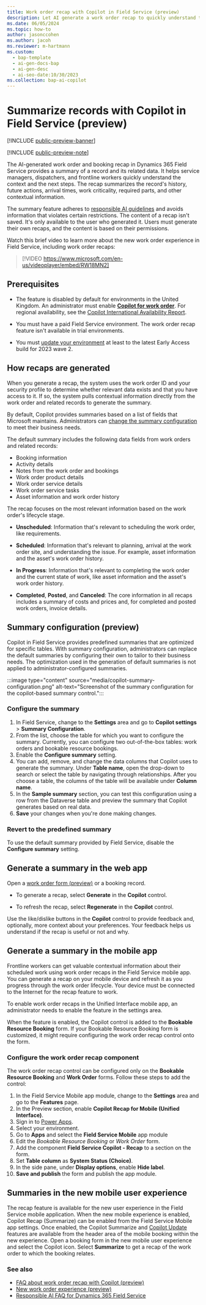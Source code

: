 ```yaml
---
title: Work order recap with Copilot in Field Service (preview)
description: Let AI generate a work order recap to quickly understand the state of a work order and get appropriate next steps.
ms.date: 06/05/2024
ms.topic: how-to
author: jasonccohen
ms.author: jacoh
ms.reviewer: m-hartmann
ms.custom:
  - bap-template
  - ai-gen-docs-bap
  - ai-gen-desc
  - ai-seo-date:10/30/2023
ms.collection: bap-ai-copilot 
---
```


# Summarize records with Copilot in Field Service (preview)

[!INCLUDE [public-preview-banner](../includes/public-preview-banner.md)]

[!INCLUDE [public-preview-note](../includes/public-preview-note.md)]

The AI-generated work order and booking recap in Dynamics 365 Field Service provides a summary of a record and its related data. It helps service managers, dispatchers, and frontline workers quickly understand the context and the next steps. The recap summarizes the record's history, future actions, arrival times, work criticality, required parts, and other contextual information.

The summary feature adheres to [responsible AI guidelines](faqs-work-order-recap.md) and avoids information that violates certain restrictions. The content of a recap isn't saved. It's only available to the user who generated it. Users must generate their own recaps, and the content is based on their permissions.

Watch this brief video to learn more about the new work order experience in Field Service, including work order recaps:

> [!VIDEO https://www.microsoft.com/en-us/videoplayer/embed/RW18MN2]

## Prerequisites

- The feature is disabled by default for environments in the United Kingdom. An administrator must enable [**Copilot for work order**](configure-default-settings.md#features-settings). For regional availability, see the [Copilot International Availability Report](https://releaseplans.microsoft.com/availability-reports/?report=copilotfeaturereport).

- You must have a paid Field Service environment. The work order recap feature isn't available in trial environments.

- You must [update your environment](update-field-service.md) at least to the latest Early Access build for 2023 wave 2.

## How recaps are generated

When you generate a recap, the system uses the work order ID and your security profile to determine whether relevant data exists and that you have access to it. If so, the system pulls contextual information directly from the work order and related records to generate the summary.

By default, Copilot provides summaries based on a list of fields that Microsoft maintains. Administrators can [change the summary configuration](#configure-the-summary) to meet their business needs.

The default summary includes the following data fields from work orders and related records:  

- Booking information
- Activity details
- Notes from the work order and bookings
- Work order product details
- Work order service details
- Work order service tasks
- Asset information and work order history

The recap focuses on the most relevant information based on the work order's lifecycle stage.

- **Unscheduled**: Information that's relevant to scheduling the work order, like requirements.

- **Scheduled**: Information that's relevant to planning, arrival at the work order site, and understanding the issue. For example, asset information and the asset's work order history.

- **In Progress**: Information that's relevant to completing the work order and the current state of work, like asset information and the asset's work order history.

- **Completed**, **Posted**, and **Canceled**: The core information in all recaps includes a summary of costs and prices and, for completed and posted work orders, invoice details.

## Summary configuration (preview)

Copilot in Field Service provides predefined summaries that are optimized for specific tables. With summary configuration, administrators can replace the default summaries by configuring their own to tailor to their business needs. The optimization used in the generation of default summaries is not applied to administrator-configured summaries.

:::image type="content" source="media/copilot-summary-configuration.png" alt-text="Screenshot of the summary configuration for the copilot-based summary control.":::

### Configure the summary

1. In Field Service, change to the **Settings** area and go to **Copilot settings** > **Summary Configuration**.
1. From the list, choose the table for which you want to configure the summary. Currently, you can configure two out-of-the-box tables: work orders and bookable resource bookings.
1. Enable the **Configure summary** setting.
1. You can add, remove, and change the data columns that Copilot uses to generate the summary. Under **Table name**, open the drop-down to search or select the table by navigating through relationships. After you choose a table, the columns of the table will be available under **Column name**.
1. In the **Sample summary** section, you can test this configuration using a row from the Dataverse table and preview the summary that Copilot generates based on real data.
1. **Save** your changes when you're done making changes.

### Revert to the predefined summary

To use the default summary provided by Field Service, disable the **Configure summary** setting.

## Generate a summary in the web app

Open a [work order form (preview)](work-order-experience.md) or a booking record.

- To generate a recap, select **Generate** in the **Copilot** control.

- To refresh the recap, select **Regenerate** in the **Copilot** control.

Use the like/dislike buttons in the **Copilot** control to provide feedback and, optionally, more context about your preferences. Your feedback helps us understand if the recap is useful or not and why.

## Generate a summary in the mobile app

Frontline workers can get valuable contextual information about their scheduled work using work order recaps in the Field Service mobile app. You can generate a recap on your mobile device and refresh it as you progress through the work order lifecycle. Your device must be connected to the Internet for the recap feature to work.

To enable work order recaps in the Unified Interface mobile app, an administrator needs to enable the feature in the settings area.

When the feature is enabled, the Copilot control is added to the **Bookable Resource Booking** form. If your Bookable Resource Booking form is customized, it might require configuring the work order recap control onto the form.

### Configure the work order recap component

The work order recap control can be configured only on the **Bookable Resource Booking** and **Work Order** forms. Follow these steps to add the control:

1. In the Field Service Mobile app module, change to the **Settings** area and go to the **Features** page.
1. In the Preview section, enable **Copilot Recap for Mobile (Unified Interface)**.
1. Sign in to [Power Apps](https://make.powerapps.com).
1. Select your environment.
1. Go to **Apps** and select the **Field Service Mobile** app module
1. Edit the *Bookable Resource Booking* or *Work Order* form.
1. Add the component **Field Service Copilot - Recap** to a section on the form.
1. Set **Table column** as **System Status (Choice)**.
1. In the side pane, under **Display options**, enable **Hide label**.
1. **Save and publish** the form and publish the app module.

## Summaries in the new mobile user experience

The recap feature is available for the new user experience in the Field Service mobile application. When the new mobile experience is enabled, Copilot Recap (Summarize) can be enabled from the Field Service Mobile app settings. Once enabled, the Copilot Summarize and [Copilot Update](work-order-update.md) features are available from the header area of the mobile booking within the new experience. Open a booking form in the new mobile user experience and select the Copilot icon. Select **Summarize** to get a recap of the work order to which the booking relates.

### See also

- [FAQ about work order recap with Copilot (preview)](faqs-work-order-recap.md)
- [New work order experience (preview)](work-order-experience.md)
- [Responsible AI FAQ for Dynamics 365 Field Service](responsible-ai-overview.md)
